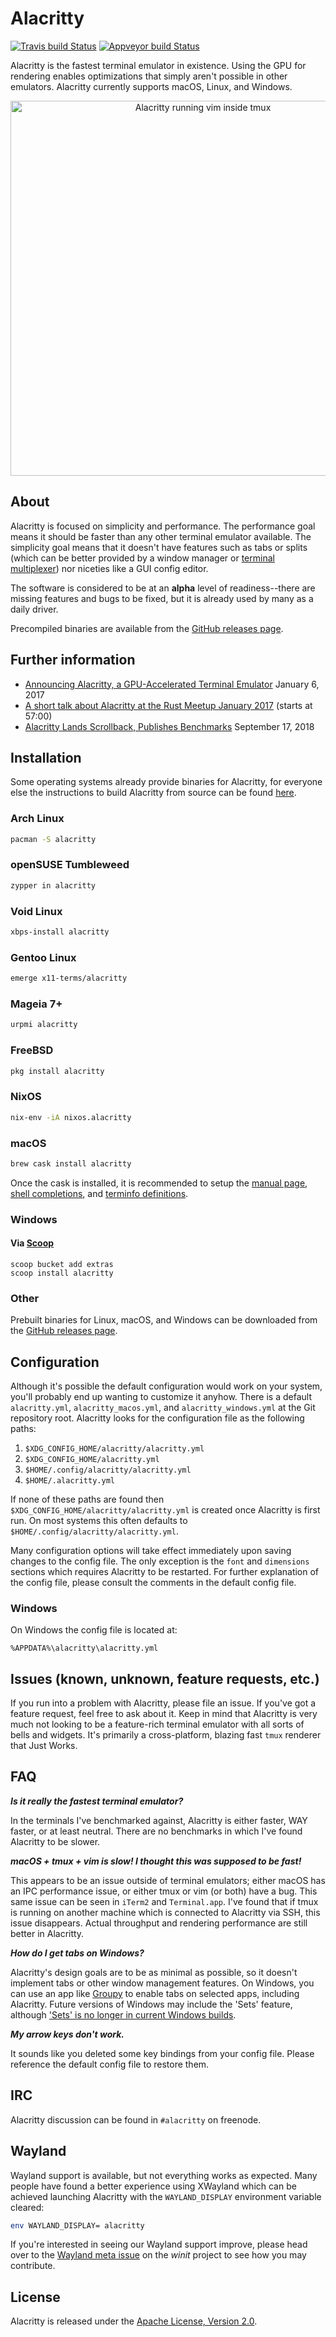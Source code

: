 Alacritty
=========

[![Travis build Status](https://travis-ci.org/jwilm/alacritty.svg?branch=master)](https://travis-ci.org/jwilm/alacritty)
[![Appveyor build Status](https://ci.appveyor.com/api/projects/status/github/jwilm/alacritty?svg=true)](https://ci.appveyor.com/project/jwilm/alacritty)

Alacritty is the fastest terminal emulator in existence. Using the GPU for
rendering enables optimizations that simply aren't possible in other emulators.
Alacritty currently supports macOS, Linux, and Windows.

<p align="center">
  <img width="600" alt="Alacritty running vim inside tmux" src="https://cloud.githubusercontent.com/assets/4285147/21585004/2ebd0288-d06c-11e6-95d3-4a2889dbbd6f.png">
</p>

## About

Alacritty is focused on simplicity and performance. The performance goal means
it should be faster than any other terminal emulator available. The simplicity
goal means that it doesn't have features such as tabs or splits (which can be
better provided by a window manager or [terminal multiplexer][tmux]) nor
niceties like a GUI config editor.

The software is considered to be at an **alpha** level of readiness--there are
missing features and bugs to be fixed, but it is already used by many as a daily
driver.

Precompiled binaries are available from the [GitHub releases page](https://github.com/jwilm/alacritty/releases).

## Further information

- [Announcing Alacritty, a GPU-Accelerated Terminal Emulator](https://jwilm.io/blog/announcing-alacritty/) January 6, 2017
- [A short talk about Alacritty at the Rust Meetup January 2017](https://air.mozilla.org/rust-meetup-january-2017/) (starts at 57:00)
- [Alacritty Lands Scrollback, Publishes Benchmarks](https://jwilm.io/blog/alacritty-lands-scrollback/) September 17, 2018

## Installation

Some operating systems already provide binaries for Alacritty, for everyone else the instructions
to build Alacritty from source can be found [here](INSTALL.md).

### Arch Linux

```sh
pacman -S alacritty
```

### openSUSE Tumbleweed

```sh
zypper in alacritty
```

### Void Linux

```sh
xbps-install alacritty
```

### Gentoo Linux

```sh
emerge x11-terms/alacritty
```

### Mageia 7+

```sh
urpmi alacritty
```

### FreeBSD

```sh
pkg install alacritty
```

### NixOS

```sh
nix-env -iA nixos.alacritty
```

### macOS

```sh
brew cask install alacritty
```

Once the cask is installed, it is recommended to setup the [manual page](INSTALL.md#manual-page), [shell completions](INSTALL.md#shell-completions), and [terminfo definitions](INSTALL.md#terminfo).

### Windows 

#### Via [Scoop](https://scoop.sh)

```batch
scoop bucket add extras
scoop install alacritty
```

### Other

Prebuilt binaries for Linux, macOS, and Windows can be downloaded from the [GitHub releases page](https://github.com/jwilm/alacritty/releases).

## Configuration

Although it's possible the default configuration would work on your system,
you'll probably end up wanting to customize it anyhow. There is a default
`alacritty.yml`, `alacritty_macos.yml`, and `alacritty_windows.yml` at the Git repository root.
Alacritty looks for the configuration file as the following paths:

1. `$XDG_CONFIG_HOME/alacritty/alacritty.yml`
2. `$XDG_CONFIG_HOME/alacritty.yml`
3. `$HOME/.config/alacritty/alacritty.yml`
4. `$HOME/.alacritty.yml`

If none of these paths are found then
`$XDG_CONFIG_HOME/alacritty/alacritty.yml` is created once Alacritty is first
run. On most systems this often defaults to
`$HOME/.config/alacritty/alacritty.yml`.

Many configuration options will take effect immediately upon saving changes to
the config file. The only exception is the `font` and `dimensions` sections
which requires Alacritty to be restarted. For further explanation of the config
file, please consult the comments in the default config file.

### Windows

On Windows the config file is located at:

`%APPDATA%\alacritty\alacritty.yml`

## Issues (known, unknown, feature requests, etc.)

If you run into a problem with Alacritty, please file an issue. If you've got a
feature request, feel free to ask about it. Keep in mind that Alacritty is very
much not looking to be a feature-rich terminal emulator with all sorts of bells
and widgets. It's primarily a cross-platform, blazing fast `tmux` renderer that
Just Works.

## FAQ

**_Is it really the fastest terminal emulator?_**

In the terminals I've benchmarked against, Alacritty is either faster, WAY
faster, or at least neutral. There are no benchmarks in which I've found
Alacritty to be slower.

**_macOS + tmux + vim is slow! I thought this was supposed to be fast!_**

This appears to be an issue outside of terminal emulators; either macOS has an
IPC performance issue, or either tmux or vim (or both) have a bug. This same
issue can be seen in `iTerm2` and `Terminal.app`. I've found that if tmux is
running on another machine which is connected to Alacritty via SSH, this issue
disappears. Actual throughput and rendering performance are still better in
Alacritty.

**_How do I get tabs on Windows?_**

Alacritty's design goals are to be as minimal as possible, so it doesn't implement tabs or other window management features. On Windows, you can use an app like [Groupy](https://www.stardock.com/products/groupy) to enable tabs on selected apps, including Alacritty. Future versions of Windows may include the 'Sets' feature, although ['Sets' is no longer in current Windows builds](https://arstechnica.com/gadgets/2018/06/windows-sets-tabs-in-every-window-feature-wont-be-in-the-next-big-update/).

**_My arrow keys don't work._**

It sounds like you deleted some key bindings from your config file. Please
reference the default config file to restore them.

## IRC

Alacritty discussion can be found in `#alacritty` on freenode.

## Wayland

Wayland support is available, but not everything works as expected. Many people
have found a better experience using XWayland which can be achieved launching
Alacritty with the `WAYLAND_DISPLAY` environment variable cleared:

```sh
env WAYLAND_DISPLAY= alacritty
```

If you're interested in seeing our Wayland support improve, please head over to
the [Wayland meta issue] on the _winit_ project to see how you may contribute.

## License

Alacritty is released under the [Apache License, Version 2.0].

[Apache License, Version 2.0]: https://github.com/jwilm/alacritty/blob/master/LICENSE-APACHE
[faq]: https://github.com/jwilm/alacritty#faq
[tmux]: https://github.com/tmux/tmux
[Wayland meta issue]: https://github.com/tomaka/winit/issues/306
